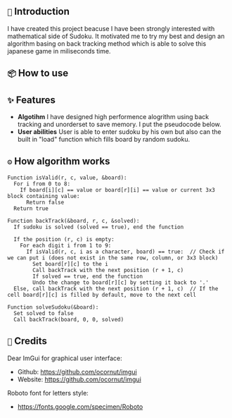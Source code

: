 ## `📃` Introduction
I have created this project beacuse I have been strongly interested with mathematical side of Sudoku. It motivated me to try my best and design an algorithm basing on back tracking method which is able to solve this japanese game in miliseconds time.
## `📦` How to use
## `✨` Features
- **Algotihm** I have designed high performence alogrithm using back tracking and unorderset to save memory. I put the pseudocode below.
- **User abilities** User is able to enter sudoku by his own but also can the built in "load" function which fills board by random sudoku.
## `⚙` How algorithm works
```
Function isValid(r, c, value, &board):
  For i from 0 to 8:
    If board[i][c] == value or board[r][i] == value or current 3x3 block containing value:
      Return false
  Return true

Function backTrack(&board, r, c, &solved):
  If sudoku is solved (solved == true), end the function

  If the position (r, c) is empty:
    For each digit i from 1 to 9:
      If isValid(r, c, i as a character, board) == true:  // Check if we can put i (does not exist in the same row, column, or 3x3 block)
        Set board[r][c] to the i
        Call backTrack with the next position (r + 1, c)
        If solved == true, end the function
        Undo the change to board[r][c] by setting it back to '.'
  Else, call backTrack with the next position (r + 1, c)  // If the cell board[r][c] is filled by default, move to the next cell

Function solveSudoku(&board):
  Set solved to false
  Call backTrack(board, 0, 0, solved)
```
## `📜` Credits
Dear ImGui for graphical user interface:
- Github: https://github.com/ocornut/imgui
- Website: https://github.com/ocornut/imgui

Roboto font for letters style:
- https://fonts.google.com/specimen/Roboto
